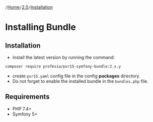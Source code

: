 `/`[Home](/psr15-symfony-bundle)`/`[2.0](/psr15-symfony-bundle/docs/2.0)`/`[Installation](/psr15-symfony-bundle/docs/2.0/01-installation.html)

# Installing Bundle

## Installation

- Install the latest version by running the command:

```bash
composer require profesia/psr15-symfony-bundle:2.x.y
```

- create `psr15.yaml` config file in the config **packages** directory.
- Do not forget to enable the installed bundle in the `bundles.php` file.

## Requirements

- PHP 7.4+
- Symfony 5+
